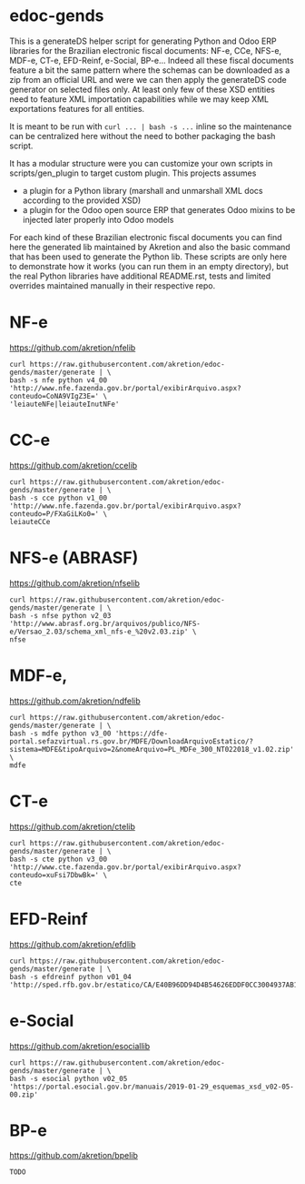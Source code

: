 # edoc-gends

This is a generateDS helper script for generating Python and Odoo ERP libraries for the Brazilian electronic fiscal documents: NF-e, CCe, NFS-e, MDF-e, CT-e, EFD-Reinf, e-Social, BP-e...  Indeed all these fiscal documents feature a bit the same pattern where the schemas can be downloaded as a zip from an official URL and were we can then apply the generateDS code generator on selected files only. At least only few of these XSD entities need to feature XML importation capabilities while we may keep XML exportations features for all entities.

It is meant to be run with `curl ... | bash -s ...` inline so the maintenance can be centralized here without the need to bother packaging the bash script.

It has a modular structure were you can customize your own scripts in scripts/gen_plugin to target custom plugin. This projects assumes

* a plugin for a Python library (marshall and unmarshall XML docs according to the provided XSD)
* a plugin for the Odoo open source ERP that generates Odoo mixins to be injected later properly into Odoo models

For each kind of these Brazilian electronic fiscal documents you can find here the generated lib maintained by Akretion and also the basic command that has been used to generate the Python lib. These scripts are only here to demonstrate how it works (you can run them in an empty directory), but the real Python libraries have additional README.rst, tests and limited overrides maintained manually in their respective repo.

# NF-e
https://github.com/akretion/nfelib
```
curl https://raw.githubusercontent.com/akretion/edoc-gends/master/generate | \
bash -s nfe python v4_00 'http://www.nfe.fazenda.gov.br/portal/exibirArquivo.aspx?conteudo=CoNA9VIgZ3E=' \
'leiauteNFe|leiauteInutNFe'
```

# CC-e
https://github.com/akretion/ccelib
```
curl https://raw.githubusercontent.com/akretion/edoc-gends/master/generate | \
bash -s cce python v1_00 'http://www.nfe.fazenda.gov.br/portal/exibirArquivo.aspx?conteudo=P/FXaGiLKo0=' \
leiauteCCe
```

# NFS-e (ABRASF)
https://github.com/akretion/nfselib
```
curl https://raw.githubusercontent.com/akretion/edoc-gends/master/generate | \
bash -s nfse python v2_03 'http://www.abrasf.org.br/arquivos/publico/NFS-e/Versao_2.03/schema_xml_nfs-e_%20v2.03.zip' \
nfse
```

# MDF-e,
https://github.com/akretion/ndfelib
```
curl https://raw.githubusercontent.com/akretion/edoc-gends/master/generate | \
bash -s mdfe python v3_00 'https://dfe-portal.sefazvirtual.rs.gov.br/MDFE/DownloadArquivoEstatico/?sistema=MDFE&tipoArquivo=2&nomeArquivo=PL_MDFe_300_NT022018_v1.02.zip' \
mdfe
```

# CT-e
https://github.com/akretion/ctelib
```
curl https://raw.githubusercontent.com/akretion/edoc-gends/master/generate | \
bash -s cte python v3_00 'http://www.cte.fazenda.gov.br/portal/exibirArquivo.aspx?conteudo=xuFsi7DbwBk=' \
cte
```

# EFD-Reinf
https://github.com/akretion/efdlib
```
curl https://raw.githubusercontent.com/akretion/edoc-gends/master/generate | \
bash -s efdreinf python v01_04 'http://sped.rfb.gov.br/estatico/CA/E40B96DD94D4B54626EDDF0CC3004937AB1597/Pacote%20XSD%20Eventos%20EFD%20Reinf%20v1_04_00.zip'
```

# e-Social
https://github.com/akretion/esociallib
```
curl https://raw.githubusercontent.com/akretion/edoc-gends/master/generate | \
bash -s esocial python v02_05 'https://portal.esocial.gov.br/manuais/2019-01-29_esquemas_xsd_v02-05-00.zip'
```

# BP-e
https://github.com/akretion/bpelib
```
TODO
```
